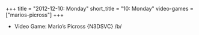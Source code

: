 +++
title = "2012-12-10: Monday"
short_title = "10: Monday"
video-games = ["marios-picross"]
+++


* Video Game: Mario’s Picross {N3DSVC} /b/